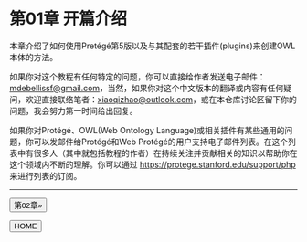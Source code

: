 # 第01章 开篇介绍

本章介绍了如何使用Pretégé第5版以及与其配套的若干插件(plugins)来创建OWL本体的方法。

如果你对这个教程有任何特定的问题，你可以直接给作者发送电子邮件：[mdebellissf@gmail.com](mailto:mdebellissf@gmail.com)，当然，如果你对这个中文版本的翻译或内容有任何疑问，欢迎直接联络笔者：[xiaoqizhao@outlook.com](mailto:xiaoqizhao@outlook.com)，或在本仓库讨论区留下你的问题，我会努力第一时间给出回复。

如果你对Protégé、OWL(Web Ontology Language)或相关插件有某些通用的问题，你可以发邮件给Protégé和Web Protégé的用户支持电子邮件列表。在这个列表中有很多人（其中就包括教程的作者）在持续关注并贡献相关的知识以帮助你在这个领域内不断的理解。你可以通过 https://protege.stanford.edu/support/php 来进行列表的订阅。

---

[<button type="button">第02章»</button>](../第02章/README.md)

[<button type="button">HOME</button>](../README.md)